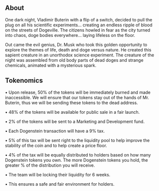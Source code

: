 About
-----
One dark night, Vladimir Buterin with a flip of a switch, decided to pull the plug on all his scientific experiments… creating an endless ripple of blood on the streets of Dogeville. The citizens howled in fear as the city turned into chaos, doge bodies everywhere… laying lifeless on the floor.

Out came the evil genius, Dr. Musk who took this golden opportunity to explore the themes of life, death and doge versus nature. He created this sapient creature in an unorthodox science experiment. The creature of the night was assembled from old body parts of dead doges and strange chemicals, animated with a mysterious spark.


Tokenomics
-----------
• Upon release, 50% of the tokens will be immediately burned and made inaccessible. We will ensure that our tokens stay out of the hands of Mr. Buterin, thus we will be sending these tokens to the dead address.

• 48% of the tokens will be available for public sale in a fair launch.

• 2% of the tokens will be sent to a Marketing and Development fund.



• Each Dogenstein transaction will have a 9% tax.

• 5% of this tax will be sent right to the liquidity pool to help improve the stability of the coin and to help create a price floor.

• 4% of the tax will be equally distributed to holders based on how many Dogenstein tokens you own. The more Dogenstein tokens you hold, the greater % of the distribution you will receive.



• The team will be locking their liquidity for 6 weeks.

• This ensures a safe and fair environment for holders.
